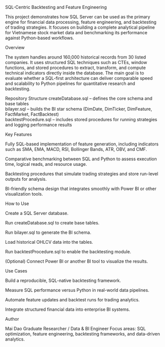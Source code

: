 SQL-Centric Backtesting and Feature Engineering

This project demonstrates how SQL Server can be used as the primary engine for financial data processing, feature engineering, and backtesting of trading strategies. It focuses on building a complete analytical pipeline for Vietnamese stock market data and benchmarking its performance against Python-based workflows.

Overview

The system handles around 160,000 historical records from 30 listed companies.
It uses structured SQL techniques such as CTEs, window functions, and stored procedures to extract, transform, and compute technical indicators directly inside the database.
The main goal is to evaluate whether a SQL-first architecture can deliver comparable speed and scalability to Python pipelines for quantitative research and backtesting.

Repository Structure
createDatabase.sql        – defines the core schema and base tables  
bilayer.sql               – builds the BI star schema (DimDate, DimTicker, DimFeature, FactMarket, FactBacktest)  
backtestProcedure.sql     – includes stored procedures for running strategies and logging performance results

Key Features

Fully SQL-based implementation of feature generation, including indicators such as SMA, EMA, MACD, RSI, Bollinger Bands, ATR, OBV, and CMF.

Comparative benchmarking between SQL and Python to assess execution time, logical reads, and resource usage.

Backtesting procedures that simulate trading strategies and store run-level outputs for analysis.

BI-friendly schema design that integrates smoothly with Power BI or other visualization tools.

How to Use

Create a SQL Server database.

Run createDatabase.sql to create base tables.

Run bilayer.sql to generate the BI schema.

Load historical OHLCV data into the tables.

Run backtestProcedure.sql to enable the backtesting module.

(Optional) Connect Power BI or another BI tool to visualize the results.

Use Cases

Build a reproducible, SQL-native backtesting framework.

Measure SQL performance versus Python in real-world data pipelines.

Automate feature updates and backtest runs for trading analytics.

Integrate structured financial data into enterprise BI systems.

Author

Mai Dao
Graduate Researcher / Data & BI Engineer
Focus areas: SQL optimization, feature engineering, backtesting frameworks, and data-driven analytics.
